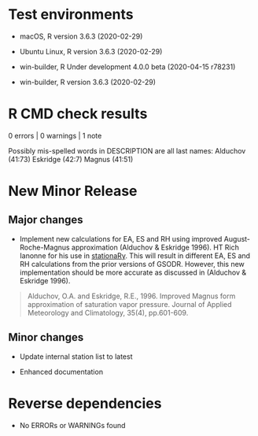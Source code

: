 # Test environments

  - macOS, R version 3.6.3 (2020-02-29)

  - Ubuntu Linux, R version 3.6.3 (2020-02-29)

  - win-builder, R Under development 4.0.0 beta (2020-04-15 r78231)

  - win-builder, R version 3.6.3 (2020-02-29)

# R CMD check results

0 errors | 0 warnings | 1 note

Possibly mis-spelled words in DESCRIPTION are all last names:
  Alduchov (41:73)
  Eskridge (42:7)
  Magnus (41:51)

# New Minor Release

## Major changes

* Implement new calculations for EA, ES and RH using improved August-Roche-Magnus approximation (Alduchov & Eskridge 1996).
HT Rich Ianonne for his use in [stationaRy](https://cran.r-project.org/package=stationaRy).
This will result in different EA, ES and RH calculations from the prior versions of GSODR.
However, this new implementation should be more accurate as discussed in (Alduchov & Eskridge 1996).

> Alduchov, O.A. and Eskridge, R.E., 1996. Improved Magnus form approximation of saturation vapor pressure. Journal of Applied Meteorology and Climatology, 35(4), pp.601-609.

## Minor changes

* Update internal station list to latest

* Enhanced documentation

# Reverse dependencies

- No ERRORs or WARNINGs found
